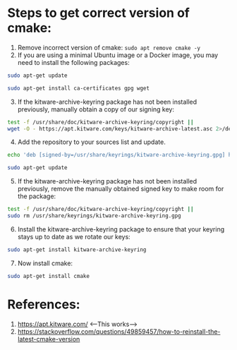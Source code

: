 # Steps to get correct version of cmake:
1. Remove incorrect version of cmake:
`sudo apt remove cmake -y`
2. If you are using a minimal Ubuntu image or a Docker image, you may need to install the following packages:
```bash
sudo apt-get update
```
```bash
sudo apt-get install ca-certificates gpg wget
```
3. If the kitware-archive-keyring package has not been installed previously, manually obtain a copy of our signing key:
```bash
test -f /usr/share/doc/kitware-archive-keyring/copyright ||
wget -O - https://apt.kitware.com/keys/kitware-archive-latest.asc 2>/dev/null | gpg --dearmor - | sudo tee /usr/share/keyrings/kitware-archive-keyring.gpg >/dev/null
```
4. Add the repository to your sources list and update.
```bash
echo 'deb [signed-by=/usr/share/keyrings/kitware-archive-keyring.gpg] https://apt.kitware.com/ubuntu/ focal main' | sudo tee /etc/apt/sources.list.d/kitware.list >/dev/null
```
```bash
sudo apt-get update
```
5. If the kitware-archive-keyring package has not been installed previously, remove the manually obtained signed key to make room for the package:
```bash
test -f /usr/share/doc/kitware-archive-keyring/copyright ||
sudo rm /usr/share/keyrings/kitware-archive-keyring.gpg
```
6. Install the kitware-archive-keyring package to ensure that your keyring stays up to date as we rotate our keys:
```bash
sudo apt-get install kitware-archive-keyring
```
7. Now install cmake:
```bash
sudo apt-get install cmake
```

# References:
1. https://apt.kitware.com/ <--This works-->
2. https://stackoverflow.com/questions/49859457/how-to-reinstall-the-latest-cmake-version
